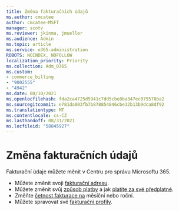 ```yaml
---
title: Změna fakturačních údajů
ms.author: cmcatee
author: cmcatee-MSFT
manager: scotv
ms.reviewer: jkinma, jmueller
ms.audience: Admin
ms.topic: article
ms.service: o365-administration
ROBOTS: NOINDEX, NOFOLLOW
localization_priority: Priority
ms.collection: Adm_O365
ms.custom:
- commerce_billing
- "9002555"
- "4942"
ms.date: 08/10/2021
ms.openlocfilehash: fda2ca4725d5941c7dd5cbe8ba347ec075578ba2
ms.sourcegitcommit: e781da003fb7b878854846cbe12b13b9dca8df92
ms.translationtype: MT
ms.contentlocale: cs-CZ
ms.lasthandoff: 08/31/2021
ms.locfileid: "58845927"
---
```

# <a name="change-billing-information"></a>Změna fakturačních údajů

Fakturační údaje můžete měnit v Centru pro správu Microsoftu 365. 

- Můžete změnit svoji [fakturační adresu](https://docs.microsoft.com/microsoft-365/commerce/billing-and-payments/change-your-billing-addresses).
- Můžete změnit svůj [způsob platby](https://docs.microsoft.com/microsoft-365/commerce/billing-and-payments/manage-payment-methods) a jak [platíte za své předplatné](https://docs.microsoft.com/microsoft-365/commerce/billing-and-payments/pay-for-your-subscription).
- Změňte [četnost fakturace na](https://docs.microsoft.com/microsoft-365/commerce/billing-and-payments/change-payment-frequency) měsíční nebo roční.
- Můžete spravovat své [fakturační profily](https://docs.microsoft.com/microsoft-365/commerce/billing-and-payments/manage-billing-profiles).
